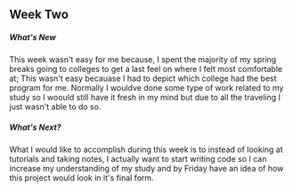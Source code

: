 ## Week Two
##### What's New
This week wasn't easy for me because, I spent the majority of my spring breaks going to colleges to get a last feel on where I felt most comfortable at; This wasn't easy becauase I had to depict which college had the best program for me. Normally I wouldve done some type of work related to my study so I woould still have it fresh in my mind but due to all the traveling I just wasn't able to do so.

##### What's Next?
What I would like to accomplish during this week is to instead of looking at tutorials and taking notes, I actually want to start writing code so I can increase my understanding of my study and by Friday have an idea of how this project would look in it's final form.

